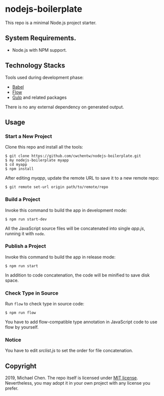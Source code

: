 # nodejs-boilerplate

This repo is a minimal Node.js project starter.

## System Requirements.

* Node.js with NPM support.

## Technology Stacks

Tools used during development phase:

* [Babel](https://babeljs.io/)
* [Flow](https://flow.org/)
* [Gulp](https://gulpjs.com/) and related packages
 
There is no any external dependency on generated output.

## Usage

### Start a New Project

Clone this repo and install all the tools:

```
$ git clone https://github.com/cwchentw/nodejs-boilerplate.git
$ my nodejs-boilerplate myapp
$ cd myapp
$ npm install
```

After editing *myapp*, update the remote URL to save it to a new remote repo:

```
$ git remote set-url origin path/to/remote/repo
```

### Build a Project

Invoke this command to build the app in development mode:

```
$ npm run start-dev
```

All the JavaScript source files will be concatenated into single *app.js*, running it with `node`.

### Publish a Project

Invoke this command to build the app in release mode:

```
$ npm run start
```

In addition to code concatenation, the code will be minified to save disk space.

### Check Type in Source

Run `flow` to check type in source code:

```
$ npm run flow
```

You have to add flow-compatible type annotation in JavaScript code to use flow by yourself.

### Notice

You have to edit *srclist.js* to set the order for file concatenation.

## Copyright

2019, Michael Chen. The repo itself is licensed under [MIT license](https://opensource.org/licenses/MIT). Nevertheless, you may adopt it in your own project with any license you prefer.
